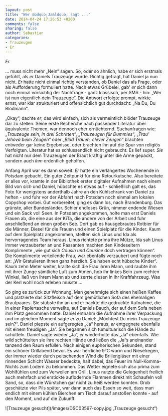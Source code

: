 ```yaml
---
layout: post
title: "Wer &bdquo;Ja&ldquo; sagt ..."
date: 2014-04-24 17:26:53 +0200
comments: false
sharing: false
author: Sebastian
categories: 
- Trauzeugen
- Er
---
```


*Er.*  

... muss nicht mehr &bdquo;Nein&ldquo; sagen. So, oder so ähnlich, habe *er* sich erstmals gefühlt, als *er* Daniels Trauzeuge wurde. Richtig gefragt, hat Daniel ja nun nicht. *Er* hatte nicht einmal richtig verstanden, ob Daniel das als Frage, oder als Aufforderung formuliert hatte. Nach etwas Grübelei, gab' *er* sich dann noch einmal vorsichtig der Nachfrage - ganz klassisch, per SMS - hin: &bdquo;Wer ist nun eigentlich dein Trauzeuge&ldquo;. Die Antwort erfolgte prompt, wirkte ernst, war klar strukturiert und offensichtlich gut durchdacht: &bdquo;Na Du, Du Blödmann&ldquo;. 

<!-- more -->

&bdquo;Okay&ldquo;, dachte *er*, das wird einfach, sich als vermeintlich blöder Trauzeuge dar zu stellen. Seine erste Recherche nach passender Literatur über äquivalente Themen, war dennoch eher ernüchternd. Suchanfragen wie: &bdquo;*Trauzeuge sein, in drei Schritten*&ldquo;, &bdquo;*Trauzeugen für Dummies*&ldquo;, &bdquo;*Trau' Jehova beim Zeugen*&ldquo; oder &bdquo;*Blöd Trauen, clever Zeugen*&ldquo; brachten entweder gar keine Ergebnisse, oder brachten ihn auf die Spur von religiös Verfolgten. Literatur hat es schlussendlich nicht gebraucht. Es lief super. *Sie* hat nicht nur dem Trauzeugen der Braut kräftig unter die Arme gepackt, sondern auch *ihm* ordentlich geholfen.

Anfang April war es dann soweit. *Er* hatte ein verlängertes Wochenende in Potsdam gebucht. Ein guter Zeitpunkt für eine Retourkutsche. Also bereitete *er* alles vor, kramte in der Bibliothek erster digitaler Aufnahmen nach einem Bild von *sich* und Daniel, hübschte es etwas auf - schließlich galt es, das Foto für wenigstens anderthalb Jahre an den Kühlschrank von Daniel zu heften - und fuhr vor der Abfahrt nach Potsdam noch einmal am lokalen Copyshop vorbei. Gut vorbereitet, ging es dann los, nach Brandenburg. Das grünste, aller Bundesländer. Schier endloses Grün, nimmer endende Wiesen und ein Sack voll Seen. In Potsdam angekommen, holte man erst Daniels Frauen ab, die eine aus der KiTa, die andere von der Arbeit und fuhr anschließend an einen großen See. Dort gab es hausgebrautes Rotbier für die Männer, Diesel für die Frauen und einen Spielplatz für die Kinder. Kaum auf dem Spielplatz angekommen, stellten sich Linus und Ida als hervorragendes Team heraus. Linus richtete prima ihre Mütze, Ida sah Linus immer verzauberter an und Passanten machten den Kindeseltern Komplimente &bdquo;wie gut sich *Cousin und Cousine* doch vertragen können&ldquo;. Die Komplimente verteilende Frau, war ebenfalls verzaubert und fügte noch an: &bdquo;Wir Gratulieren ihnen ganz herzlich. Sie haben echt hübsche Kinder&ldquo;. Kaum zehn Meter weiter, krallte sich die Frau ihren Mann, und raubte ihm mit ihrer Zunge sämtliche Luft zum Atmen, hob ihr linkes Bein zum rechten Winkel, ließ von ihrem Mann ab und zerrte diesen in ihr Kraftfahrzeug. Was der Kerl wohl noch erleben musste ...

So ging es zurück zur Wohnung. Man genehmigte sich einen heißen Kaffee und platzierte das Sitzfleisch auf dem gemütlichen Sofa des ehemaligen Brautpaares. Sie stubste ihn an und er packte die gedruckte Aufnahme, die in einer Papiertasche verweilte, auf Daniels Bauch, der auf dem Sofa neben ihm Platz genommen hatte. Daniel entnahm die Aufnahme ihrer Verpackung und im gleichen Moment sagte *er* zu Daniel: &bdquo;Möchtest Du mein Trauzeuge sein?&ldquo;. Daniel piepste ein aufgeregtes &bdquo;Ja&ldquo; heraus, *er* entgegnete ebenfalls mit einem freudigen &bdquo;Ja&ldquo;. Sie begannen sich tumultuarisch die Hände zu schütteln. Daniel sagte wieder &bdquo;Ja&ldquo;, *er* wiederholte das &bdquo;Ja&ldquo; ebenfalls. Wie wild schüttelten sie ihre rechten Hände und ließen die &bdquo;Ja&ldquo;s aneinander tanzend den Raum erfüllen. Nach einigen euphorischen Sekunden, stand ein schöner Grillabend bevor. Es war herrliche 9°C warm und Nieselregen, der immer wieder durch peitschenden Wind die Brillengläser mit einer rinnenden Schicht Wasser bedeckte, half dabei, das Feuer im Null-Komma-Nichts zum Lodern zu bekommen. Das Wetter eignete sich also prima zum Wohlfühlen und zum Verweilen am Grill. Linus nutzte die Gelegenheit freilich auch mehrfach und erstickte auflodernde Flammen direkt mit Schaufeln voll Sand, so, dass die Würstchen gar nicht zu heiß werden konnten. Grob geschätzte vier Pils später, war dann auch das Essen so weit, dass man endlich mit einem kühlen Bierchen am Tisch darauf anstoßen konnte - auf den Moment, und auf die Zukunft.

![Trauzeuge gesucht](/images/DSC03597-copy.jpg &bdquo;Trauzeuge gesucht&ldquo;)